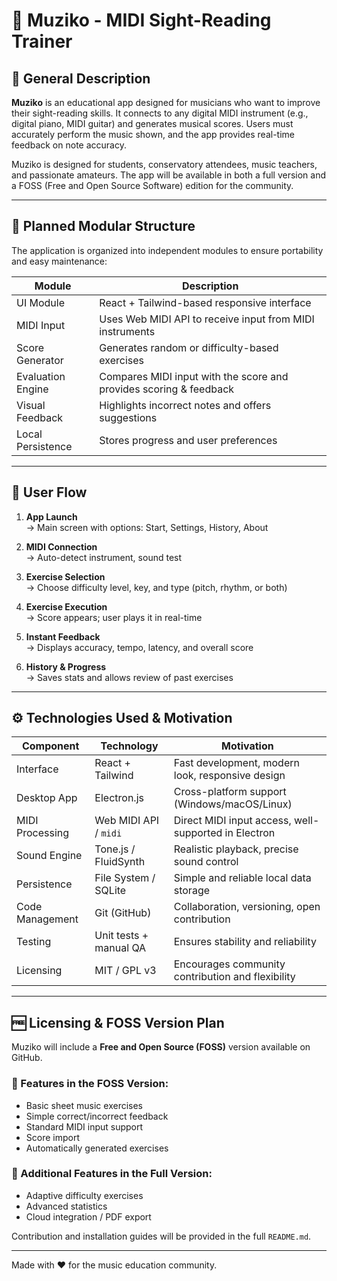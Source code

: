 # 🎵 Muziko - MIDI Sight-Reading Trainer

## 📖 General Description

**Muziko** is an educational app designed for musicians who want to improve their sight-reading skills. It connects to any digital MIDI instrument (e.g., digital piano, MIDI guitar) and generates musical scores. Users must accurately perform the music shown, and the app provides real-time feedback on note accuracy.

Muziko is designed for students, conservatory attendees, music teachers, and passionate amateurs. The app will be available in both a full version and a FOSS (Free and Open Source Software) edition for the community.

---

## 🧱 Planned Modular Structure

The application is organized into independent modules to ensure portability and easy maintenance:

| Module             | Description                                                              |
|--------------------|---------------------------------------------------------------------------|
| UI Module          | React + Tailwind-based responsive interface                              |
| MIDI Input         | Uses Web MIDI API to receive input from MIDI instruments                 |
| Score Generator    | Generates random or difficulty-based exercises                           |
| Evaluation Engine  | Compares MIDI input with the score and provides scoring & feedback       |
| Visual Feedback    | Highlights incorrect notes and offers suggestions                        |
| Local Persistence  | Stores progress and user preferences                                     |

---

## 🔁 User Flow

1. **App Launch**  
   → Main screen with options: Start, Settings, History, About

2. **MIDI Connection**  
   → Auto-detect instrument, sound test

3. **Exercise Selection**  
   → Choose difficulty level, key, and type (pitch, rhythm, or both)

4. **Exercise Execution**  
   → Score appears; user plays it in real-time

5. **Instant Feedback**  
   → Displays accuracy, tempo, latency, and overall score

6. **History & Progress**  
   → Saves stats and allows review of past exercises

---

## ⚙️ Technologies Used & Motivation

| Component         | Technology              | Motivation                                                   |
|-------------------|--------------------------|--------------------------------------------------------------|
| Interface         | React + Tailwind         | Fast development, modern look, responsive design             |
| Desktop App       | Electron.js              | Cross-platform support (Windows/macOS/Linux)                 |
| MIDI Processing   | Web MIDI API / `midi`    | Direct MIDI input access, well-supported in Electron         |
| Sound Engine      | Tone.js / FluidSynth     | Realistic playback, precise sound control                    |
| Persistence       | File System / SQLite     | Simple and reliable local data storage                       |
| Code Management   | Git (GitHub)             | Collaboration, versioning, open contribution                 |
| Testing           | Unit tests + manual QA   | Ensures stability and reliability                            |
| Licensing         | MIT / GPL v3             | Encourages community contribution and flexibility            |

---

## 🆓 Licensing & FOSS Version Plan

Muziko will include a **Free and Open Source (FOSS)** version available on GitHub.

### 🧩 Features in the FOSS Version:
- Basic sheet music exercises  
- Simple correct/incorrect feedback  
- Standard MIDI input support  
- Score import  
- Automatically generated exercises  

### 💎 Additional Features in the Full Version:
- Adaptive difficulty exercises  
- Advanced statistics  
- Cloud integration / PDF export  

Contribution and installation guides will be provided in the full `README.md`.

---

Made with ❤️ for the music education community.
